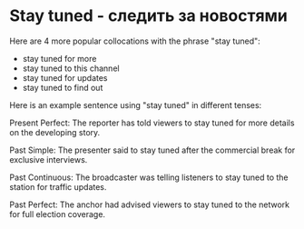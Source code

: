 # Stay tuned - следить за новостями




Here are 4 more popular collocations with the phrase "stay tuned":

- stay tuned for more
- stay tuned to this channel
- stay tuned for updates
- stay tuned to find out

Here is an example sentence using "stay tuned" in different tenses:

Present Perfect:
The reporter has told viewers to stay tuned for more details on the developing story.

Past Simple:
The presenter said to stay tuned after the commercial break for exclusive interviews.

Past Continuous:
The broadcaster was telling listeners to stay tuned to the station for traffic updates.

Past Perfect:
The anchor had advised viewers to stay tuned to the network for full election coverage.